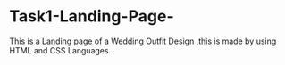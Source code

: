 # Task1-Landing-Page-
This is a Landing page of a Wedding Outfit Design ,this is made by using HTML and CSS Languages.
